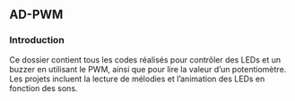 ## AD-PWM
### Introduction
Ce dossier contient tous les codes réalisés pour contrôler des LEDs et un buzzer en utilisant le PWM, ainsi que pour lire la valeur d’un potentiomètre. Les projets incluent la lecture de mélodies et l’animation des LEDs en fonction des sons.
